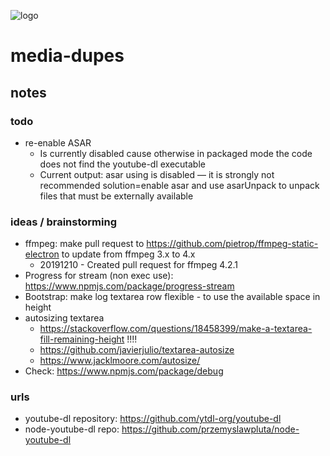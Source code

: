 ![logo](https://raw.githubusercontent.com/yafp/media-dupes/master/.github/logo/128x128.png)

# media-dupes
## notes

### todo
* re-enable ASAR
  * Is currently disabled cause otherwise in packaged mode the code does not find the youtube-dl executable
  * Current output: asar using is disabled — it is strongly not recommended  solution=enable asar and use asarUnpack to unpack files that must be externally available

### ideas / brainstorming
* ffmpeg: make pull request to https://github.com/pietrop/ffmpeg-static-electron to update from ffmpeg 3.x to 4.x
  * 20191210 - Created pull request for ffmpeg 4.2.1
* Progress for stream (non exec use): https://www.npmjs.com/package/progress-stream
* Bootstrap: make log textarea row flexible - to use the available space in height
* autosizing textarea
  * https://stackoverflow.com/questions/18458399/make-a-textarea-fill-remaining-height !!!!
  * https://github.com/javierjulio/textarea-autosize
  * https://www.jacklmoore.com/autosize/
* Check: https://www.npmjs.com/package/debug

### urls
* youtube-dl repository: https://github.com/ytdl-org/youtube-dl
* node-youtube-dl repo: https://github.com/przemyslawpluta/node-youtube-dl
